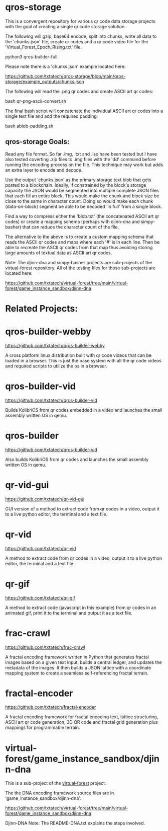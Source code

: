 # qros-storage
This is a convergent repository for various qr code data storage projects with the goal of creating a single qr code storage solution.

The following will gzip, base64 encode, split into chunks, write all data to the 'chunks.json' file, create qr codes and a qr code video file for the 'Virtual_Forest_Epoch_Rising.txt' file.

python3 qros-builder-full

Please note there is a 'chunks.json' example located here:

https://github.com/txtatech/qros-storage/blob/main/qros-storage/example_outputs/chunks.json

The following will read the .png qr codes and create ASCII art qr codes:

bash qr-png-ascii-convert.sh

The final bash script will concatenate the individual ASCII art qr codes into a single text file and add the required padding:

bash ablob-padding.sh

## qros-storage Goals:

Read any file format. So far .img, .txt and .iso have been tested but I have also tested coverting .zip files to .img files with the 'dd' command before running the encoding process on the file. This technique may work but adds an extra layer to encode and decode.

Use the output 'chunks.json' as the primary storage text blob that gets posted to a blockchain. Ideally, if constrained by the block's storage capacity the JSON would be segmented into multiple complete JSON files that each fill an entire block. This would make the chunk and block size be close to the same in character count. Doing so would make each chunk (data-on-block) segment be able to be decoded 'in full' from a single block.

Find a way to compress either the 'blob.txt' (the concatenated ASCII art qr codes) or create a mapping schema (perhaps with djinn-dna and simpy-basher) that can reduce the character count of the file. 

The alternative to the above is to create a custom mapping schema that reads the ASCII qr codes and maps where each '#' is in each line. Then be able to recreate the ASCII qr codes from that map thus avoiding storing large amounts of textual data as ASCII art qr codes.

Note: The djinn-dna and simpy-basher projects are sub-projects of the virtual-forest repository.
All of the testing files for those sub-projects are located here:

https://github.com/txtatech/virtual-forest/tree/main/virtual-forest/game_instance_sandbox/djinn-dna

# Related Projects:

# qros-builder-webby 

https://github.com/txtatech/qros-builder-webby

A cross platform linux distribution built with qr code videos that can be loaded in a browser. This is just the base system with all the qr code videos and required scripts to utilize the os in a browser.

# qros-builder-vid

https://github.com/txtatech/qros-builder-vid

Builds KolibriOS from qr codes embedded in a video and launches the small assembly written OS in qemu.

# qros-builder

https://github.com/txtatech/qros-builder-vid

Also builds KolibriOS from qr codes and launches the small assembly written OS in qemu.

# qr-vid-gui

https://github.com/txtatech/qr-vid-gui

GUI version of a method to extract code from qr codes in a video, output it to a live python editor, the terminal and a text file.

# qr-vid

https://github.com/txtatech/qr-vid

A method to extract code from qr codes in a video, output it to a live python editor, the terminal and a text file.

# qr-gif

https://github.com/txtatech/qr-gif

A method to extract code (javascript in this example) from qr codes in an animated gif, print it to the terminal and output it as a text file.

# frac-crawl

https://github.com/txtatech/frac-crawl

A fractal encoding framework written in Python that generates fractal images based on a given text input, builds a central ledger, and updates the metadata of the images. It then builds a JSON lattice with a coordinate mapping system to create a seamless self-referencing fractal terrain.

# fractal-encoder

https://github.com/txtatech/fractal-encoder

A fractal encoding framework for fractal encoding text, lattice structuring, ASCII art qr code generation, 3D QR code and fractal grid generation plus mappings for programmable terrain.

# virtual-forest/game_instance_sandbox/djinn-dna 

This is a sub-project of the [virtual-forest](https://github.com/txtatech/virtual-forest) project.

The the DNA encoding framework source files are in 'game_instance_sandbox/djinn-dna':

https://github.com/txtatech/virtual-forest/tree/main/virtual-forest/game_instance_sandbox/djinn-dna

Djinn-DNA Note: The README-DNA.txt explains the steps involved.
